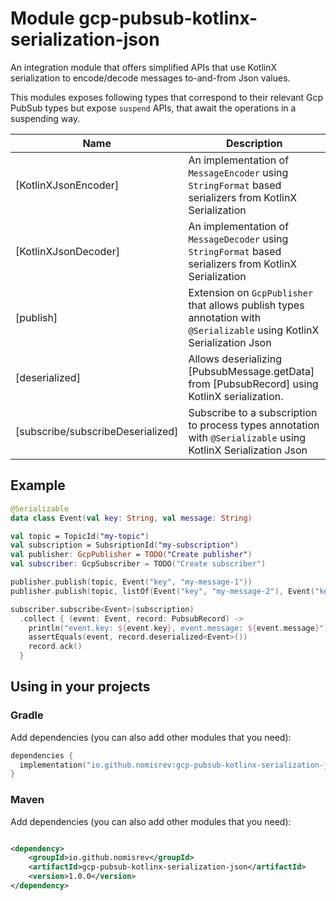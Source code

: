 # Module gcp-pubsub-kotlinx-serialization-json

An integration module that offers simplified APIs that use KotlinX serialization to encode/decode messages to-and-from
Json values.

This modules exposes following types that correspond to their relevant Gcp PubSub types but expose `suspend` APIs, that
await the operations in a suspending way.

| **Name**                          | **Description**                                                                                                        
|-----------------------------------|------------------------------------------------------------------------------------------------------------------------
| [KotlinXJsonEncoder]              | An implementation of `MessageEncoder` using `StringFormat` based serializers from KotlinX Serialization                
| [KotlinXJsonDecoder]              | An implementation of `MessageDecoder` using `StringFormat` based serializers from KotlinX Serialization                
| [publish]                         | Extension on `GcpPublisher` that allows publish types annotation with `@Serializable` using KotlinX Serialization Json 
| [deserialized]                    | Allows deserializing [PubsubMessage.getData] from [PubsubRecord] using KotlinX serialization.                          
| [subscribe/subscribeDeserialized] | Subscribe to a subscription to process types annotation with `@Serializable` using KotlinX Serialization Json          

## Example

```kotlin
@Serializable
data class Event(val key: String, val message: String)

val topic = TopicId("my-topic")
val subscription = SubsriptionId("my-subscription")
val publisher: GcpPublisher = TODO("Create publisher")
val subscriber: GcpSubscriber = TODO("Create subscriber")

publisher.publish(topic, Event("key", "my-message-1"))
publisher.publish(topic, listOf(Event("key", "my-message-2"), Event("key", "my-message-3")))

subscriber.subscribe<Event>(subscription)
  .collect { (event: Event, record: PubsubRecord) ->
    println("event.key: ${event.key}, event.message: ${event.message}")
    assertEquals(event, record.deserialized<Event>())
    record.ack()
  }
```

## Using in your projects

### Gradle

Add dependencies (you can also add other modules that you need):

```kotlin
dependencies {
  implementation("io.github.nomisrev:gcp-pubsub-kotlinx-serialization-json:1.0.0")
}
```

### Maven

Add dependencies (you can also add other modules that you need):

```xml

<dependency>
    <groupId>io.github.nomisrev</groupId>
    <artifactId>gcp-pubsub-kotlinx-serialization-json</artifactId>
    <version>1.0.0</version>
</dependency>
```
